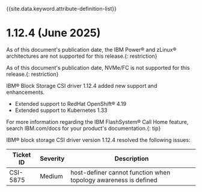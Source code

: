 
{{site.data.keyword.attribute-definition-list}}

# 1.12.4 (June 2025)

As of this document's publication date, the IBM Power® and zLinux® architectures are not supported for this release.{: restriction}

As of this document's publication date, NVMe/FC is not supported for this release.{: restriction}

IBM® Block Storage CSI driver 1.12.4 added new support and enhancements.
- Extended support to RedHat OpenShift® 4.19
- Extended support to Kubernetes 1.33

For more information regarding the IBM FlashSystem® Call Home feature, search IBM.com/docs for your product's documentation.{: tip}

IBM® block storage CSI driver version 1.12.4 resolved the following issues:

|Ticket ID|Severity|Description|
|---------|--------|-----------|
|CSI-5875|Medium|host-definer cannot function when topology awareness is defined|
